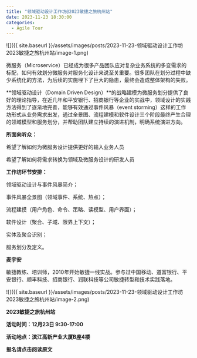 ```yaml
---
title: "领域驱动设计工作坊@2023敏捷之旅杭州站"
date: 2023-11-23 18:30:00
categories:
  - Agile Tour
---
```

![]({{ site.baseurl }}/assets/images/posts/2023-11-23-领域驱动设计工作坊2023敏捷之旅杭州站/image-1.png)

微服务（Microservice）已经成为很多产品团队应对复杂业务系统的多变需求的标配，如何有效划分微服务对服务化设计来说至关重要。很多团队在划分过程中缺少系统化的方法，为后续的实施埋下了巨大的隐患，最终会造成整体架构的失败。

**领域驱动设计（Domain Driven Design）**的战略建模为微服务划分提供了良好的理论指导，在近几年和平安银行、招商银行等企业的实战中，领域设计的实践方法得到了逐渐地完善，能够有效通过事件风暴（event storming）这样的工作坊形式从业务需求出发，通过全景图、流程建模和软件设计三个阶段最终产生合理的领域模型和服务划分，并帮助团队建立持续的演进机制，明确系统演进方向。

**所面向听众：**

希望了解如何为微服务设计提供更好的输入业务人员

希望了解如何将需求转换为领域及微服务设计的研发人员

**工作坊环节安排：**

领域驱动设计与事件风暴简介；

事件风暴全景图（领域事件、系统、热点）；

流程建摸（用户角色、命令、策略、读模型、用户界面）；

软件设计（聚合、子域、限界上下文）；

实体及聚合识别；

服务划分及定义。

**麦宇安**

敏捷教练、培训师，2010年开始敏捷一线实战。参与过中国移动、道富银行、平安银行、顺丰科技、招商银行、润联科技等公司敏捷转型和技术实践落地。

![]({{ site.baseurl }}/assets/images/posts/2023-11-23-领域驱动设计工作坊2023敏捷之旅杭州站/image-2.png)

**2023敏捷之旅杭州站**

**活动时间：12月23日 9:30-17:00**

**活动地点：滨江高新产业大厦B座4楼**

**报名****请****点击****阅读****原文**